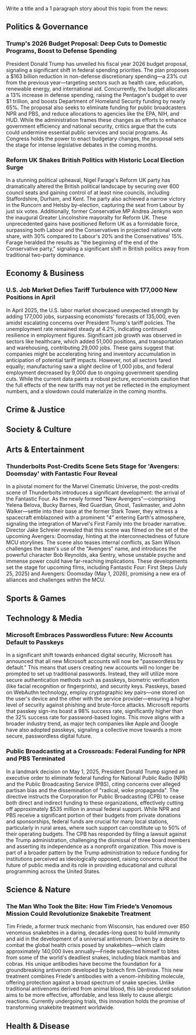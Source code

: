 Write a title and a 1 paragraph story about this topic from the news:

## Politics & Governance

### Trump's 2026 Budget Proposal: Deep Cuts to Domestic Programs, Boost to Defense Spending

President Donald Trump has unveiled his fiscal year 2026 budget proposal, signaling a significant shift in federal spending priorities. The plan proposes a $163 billion reduction in non-defense discretionary spending—a 23% cut from the previous year—targeting sectors such as health care, education, renewable energy, and international aid. Concurrently, the budget allocates a 13% increase in defense spending, raising the Pentagon's budget to over $1 trillion, and boosts Department of Homeland Security funding by nearly 65%. The proposal also seeks to eliminate funding for public broadcasters NPR and PBS, and reduce allocations to agencies like the EPA, NIH, and HUD. While the administration frames these changes as efforts to enhance government efficiency and national security, critics argue that the cuts could undermine essential public services and social programs. As Congress holds the power to enact budgetary changes, the proposal sets the stage for intense legislative debates in the coming months.

### Reform UK Shakes British Politics with Historic Local Election Surge

In a stunning political upheaval, Nigel Farage's Reform UK party has dramatically altered the British political landscape by securing over 600 council seats and gaining control of at least nine councils, including Staffordshire, Durham, and Kent. The party also achieved a narrow victory in the Runcorn and Helsby by-election, capturing the seat from Labour by just six votes. Additionally, former Conservative MP Andrea Jenkyns won the inaugural Greater Lincolnshire mayoralty for Reform UK. These unprecedented gains have positioned Reform UK as a formidable force, surpassing both Labour and the Conservatives in projected national vote share, with 30% compared to Labour's 20% and the Conservatives' 15%. Farage heralded the results as "the beginning of the end of the Conservative party," signaling a significant shift in British politics away from traditional two-party dominance.

## Economy & Business

### U.S. Job Market Defies Tariff Turbulence with 177,000 New Positions in April

In April 2025, the U.S. labor market showcased unexpected strength by adding 177,000 jobs, surpassing economists' forecasts of 135,000, even amidst escalating concerns over President Trump's tariff policies. The unemployment rate remained steady at 4.2%, indicating continued resilience in employment figures. Significant job growth was observed in sectors like healthcare, which added 51,000 positions, and transportation and warehousing, contributing 29,000 jobs. These gains suggest that companies might be accelerating hiring and inventory accumulation in anticipation of potential tariff impacts. However, not all sectors fared equally; manufacturing saw a slight decline of 1,000 jobs, and federal employment decreased by 9,000 due to ongoing government spending cuts. While the current data paints a robust picture, economists caution that the full effects of the new tariffs may not yet be reflected in the employment numbers, and a slowdown could materialize in the coming months.

## Crime & Justice

## Society & Culture

## Arts & Entertainment

### Thunderbolts Post-Credits Scene Sets Stage for 'Avengers: Doomsday' with Fantastic Four Reveal

In a pivotal moment for the Marvel Cinematic Universe, the post-credits scene of Thunderbolts introduces a significant development: the arrival of the Fantastic Four. As the newly formed "New Avengers"—comprising Yelena Belova, Bucky Barnes, Red Guardian, Ghost, Taskmaster, and John Walker—settle into their base at the former Stark Tower, they witness a spacecraft emblazoned with a prominent "4" entering Earth's atmosphere, signaling the integration of Marvel's First Family into the broader narrative. Director Jake Schreier revealed that this scene was filmed on the set of the upcoming Avengers: Doomsday, hinting at the interconnectedness of future MCU storylines. The scene also teases internal conflicts, as Sam Wilson challenges the team's use of the "Avengers" name, and introduces the powerful character Bob Reynolds, aka Sentry, whose unstable psyche and immense power could have far-reaching implications. These developments set the stage for upcoming films, including Fantastic Four: First Steps (July 25, 2025) and Avengers: Doomsday (May 1, 2026), promising a new era of alliances and challenges within the MCU.

## Sports & Games

## Technology & Media

### Microsoft Embraces Passwordless Future: New Accounts Default to Passkeys

In a significant shift towards enhanced digital security, Microsoft has announced that all new Microsoft accounts will now be "passwordless by default." This means that users creating new accounts will no longer be prompted to set up traditional passwords. Instead, they will utilize more secure authentication methods such as passkeys, biometric verification (like facial recognition or fingerprints), and security keys. Passkeys, based on WebAuthn technology, employ cryptographic key pairs—one stored on the user's device and the other with the service provider—ensuring a higher level of security against phishing and brute-force attacks. Microsoft reports that passkey sign-ins boast a 98% success rate, significantly higher than the 32% success rate for password-based logins. This move aligns with a broader industry trend, as major tech companies like Apple and Google have also adopted passkeys, signaling a collective move towards a more secure, passwordless digital future.

### Public Broadcasting at a Crossroads: Federal Funding for NPR and PBS Terminated

In a landmark decision on May 1, 2025, President Donald Trump signed an executive order to eliminate federal funding for National Public Radio (NPR) and the Public Broadcasting Service (PBS), citing concerns over alleged partisan bias and the dissemination of "radical, woke propaganda". The directive instructs the Corporation for Public Broadcasting (CPB) to cease both direct and indirect funding to these organizations, effectively cutting off approximately \$535 million in annual federal support. While NPR and PBS receive a significant portion of their budgets from private donations and sponsorships, federal funds are crucial for many local stations, particularly in rural areas, where such support can constitute up to 50% of their operating budgets. The CPB has responded by filing a lawsuit against the Trump administration, challenging the dismissal of three board members and asserting its independence as a nonprofit organization. This move is part of a broader pattern by the Trump administration to reduce funding for institutions perceived as ideologically opposed, raising concerns about the future of public media and its role in providing educational and cultural programming across the United States.

## Science & Nature

### The Man Who Took the Bite: How Tim Friede’s Venomous Mission Could Revolutionize Snakebite Treatment

Tim Friede, a former truck mechanic from Wisconsin, has endured over 850 venomous snakebites in a daring, decades-long quest to build immunity and aid in the development of a universal antivenom. Driven by a desire to combat the global health crisis posed by snakebites—which claim approximately 140,000 lives annually—Friede subjected himself to bites from some of the world's deadliest snakes, including black mambas and cobras. His unique antibodies have become the foundation for a groundbreaking antivenom developed by biotech firm Centivax. This new treatment combines Friede's antibodies with a venom-inhibiting molecule, offering protection against a broad spectrum of snake species. Unlike traditional antivenoms derived from animal blood, this lab-produced solution aims to be more effective, affordable, and less likely to cause allergic reactions. Currently undergoing trials, this innovation holds the promise of transforming snakebite treatment worldwide.

## Health & Disease

